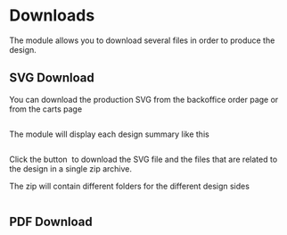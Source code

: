 # Downloads

The module allows you to download several files in order to produce the design.

## SVG Download

You can download the production SVG from the backoffice order page or from the carts page

<img srcset="/productdesigner/images/sell-menu.jpg 2x">

The module will display each design summary like this

<img srcset="/productdesigner/images/bo-summary.jpg 2x">

Click the button <img srcset="/productdesigner/images/svg-download-zip.jpg 2x" class="v-middle"> to
download the SVG file and the files that are related to the design in a single zip archive.

The zip will contain different folders for the different design sides

<img srcset="/productdesigner/images/zip.png 2x">

## PDF Download
